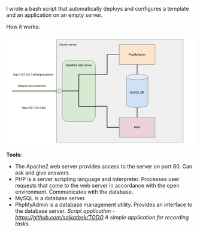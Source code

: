 I wrote a bash script that automatically deploys and configures a template and an application on an empty server.

How it works:

![How it works:](LAMP.png)
 
 __Tools:__
  * The Apache2 web server provides access to the server on port 80. Can ask and give answers.
  * PHP is a server scripting language and interpreter. Processes user requests that come to the web server in accordance with the open environment. Communicates with the database.
  * MySQL is a database server.
  * PhpMyAdmin is a database management utility. Provides an interface to the database server.
_Script application - https://github.com/saikatbsk/TODO_
_A simple application for recording tasks._

